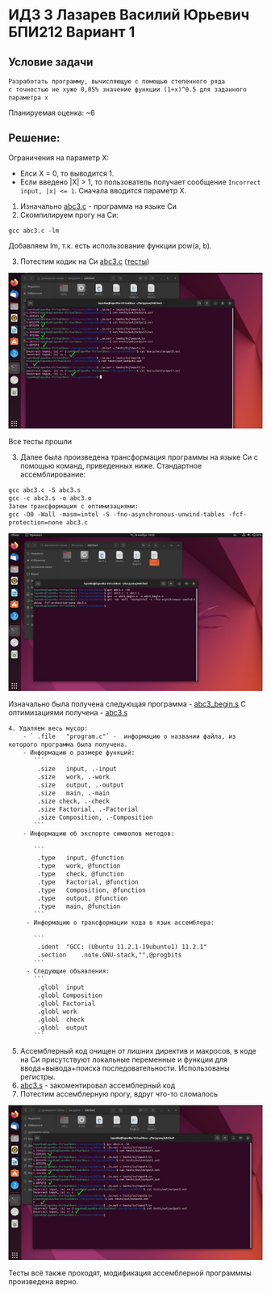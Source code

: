 # ИДЗ 3 Лазарев Василий Юрьевич БПИ212 Вариант 1

## Условие задачи
```
Разработать программу, вычисляющую с помощью степенного ряда
с точностью не хуже 0,05% значение функции (1+x)^0.5 для заданного
параметра x
```
Планируемая оценка: ~6

## Решение:

Ограничения на параметр X:
- Елси X = 0, то выводится 1.
- Если введено |X| > 1, то пользователь получает сообщение `Incorrect input, |x| <= 1`.
Сначала вводится параметр X.

1. Изначально [abc3.c](https://github.com/Lapo4kaKek/CSA_IHW3/blob/main/programs/abc3.c) - программа на языке Си
2. Скомпилируем прогу на Си: 
```
gcc abc3.c -lm
```
Добавляем lm, т.к. есть использование функции pow(a, b).

3. Потестим кодик на Си [abc3.c](https://github.com/Lapo4kaKek/CSA_IHW3/blob/main/programs/abc3.c) ([тесты](https://github.com/Lapo4kaKek/CSA_IHW3/tree/main/tests))

![](https://github.com/Lapo4kaKek/CSA_IHW3/blob/main/static/testC.jpeg)

Все тесты прошли

3. Далее была произведена трансформация программы на языке Си с помощью команд, приведенных ниже.
Стандартное ассемблирование:
```
gcc abc3.c -S abc3.s
gcc -c abc3.s -o abc3.o
Затем трансформация с оптимизациями:
gcc -O0 -Wall -masm=intel -S -fno-asynchronous-unwind-tables -fcf-protection=none abc3.c
```

![](https://github.com/Lapo4kaKek/CSA_IHW3/blob/main/static/compil.jpeg)

Изначально была получена следующая программа - [abc3_begin.s](https://github.com/Lapo4kaKek/CSA_IHW3/blob/main/programs/abc3_begin.s)
С оптимизациями получена - [abc3.s](https://github.com/Lapo4kaKek/CSA_IHW3/blob/main/programs/abc3.s)

```
4. Удаляем весь мусор:
    - `	.file	"program.c"` -  информацию о названии файла, из которого программа была получена.
    - Информацию о размере функций:
       ```
        .size	input, .-input
        .size	work, .-work
        .size	output, .-output
        .size	main, .-main
        .size check, .-check
        .size Factorial, .-Factorial
        .size Composition, .-Composition
       ```
    - Информацию об экспорте символов методов:
    
       ```
        .type	input, @function
        .type	work, @function
        .type	check, @function
        .type	Factorial, @function
        .type	Composition, @function
        .type	output, @function
        .type	main, @function
       ```
     - Информацию о трансформации кода в язык ассемблера:
     
       ```
      	.ident	"GCC: (Ubuntu 11.2.1-19ubuntu1) 11.2.1"
	    .section	.note.GNU-stack,"",@progbits
       ```
     - Следующие объявления:
       ```
        .globl	input
        .globl Composition
        .globl Factorial
        .globl work
        .globl	check
        .globl	output
       ```
```
5. Ассемблерный код очищен от лишних директив и макросов, в коде на Си присутствуют локальные переменные и функции для ввода+вывода+поиска последовательности. Использованы регистры.
6. [abc3.s](https://github.com/Lapo4kaKek/CSA_IHW3/blob/main/programs/abc3.s) - закоментировал ассемблерный код
7. Потестим ассемблерную прогу, вдруг что-то сломалось
    
![](https://github.com/Lapo4kaKek/CSA_IHW3/blob/main/static/testAss.jpeg)  
	
Тесты всё также проходят, модификация ассемблерной программмы произведена верно.
